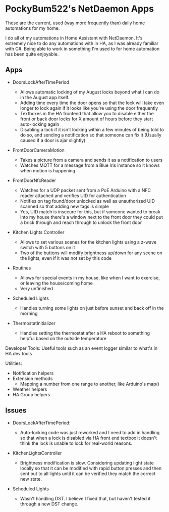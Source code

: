 # PockyBum522's NetDaemon Apps
These are the current, used (way more frequently than) daily home automations for my home. 

I do all of my automations in Home Assistant with NetDaemon. It's extremely nice to do any automations with in HA, as I was already familiar with C#. Being able to work in something I'm used to for home automation has been quite enjoyable.

## Apps

* DoorsLockAfterTimePeriod 
  * Allows automatic locking of my August locks beyond what I can do in the August app itself. 
  * Adding time every time the door opens so that the lock will take even longer to lock again if it looks like you're using the door frequently
  * Textboxes in the HA frontend that allow you to disable either the front or back door locks for X amount of hours before they start auto-locking again
  * Disabling a lock if it isn't locking within a few minutes of being told to do so, and sending a notification so that someone can fix it (Usually caused if a door is ajar slightly)


* FrontDoorCameraMotion
  * Takes a picture from a camera and sends it as a notification to users
  * Watches MQTT for a message from a Blue Iris instance so it knows when motion is happening


* FrontDoorNfcReader
  * Watches for a UDP packet sent from a PoE Arduino with a NFC reader attached and verifies UID for authentication
  * Notifies on tag found/door unlocked as well as unauthorized UID scanned so that adding new tags is simple
  * Yes, UID match is insecure for this, but if someone wanted to break into my house there's a window next to the front door they could put a brick through and reach through to unlock the front door


* Kitchen Lights Controller
  * Allows to set various scenes for the kitchen lights using a z-wave switch with 5 buttons on it
  * Two of the buttons will modify brightness up/down for any scene on the lights, even if it was not set by this code


* Routines
  * Allows for special events in my house, like when I want to exercise, or leaving the house/coming home
  * Very unfinished

* Scheduled Lights
  * Handles turning some lights on just before sunset and back off in the morning
    

* ThermostatInitializer
  * Handles setting the thermostat after a HA reboot to something helpful based on the outside temperature


Developer Tools: Useful tools such as an event logger similar to what's in HA dev tools


Utilities:
  * Notification helpers
  * Extension methods
    * Mapping a number from one range to another, like Arduino's map()
  * Weather helpers
  * HA Group helpers


## Issues

  * DoorsLockAfterTimePeriod:
    * Auto-locking code was just reworked and I need to add in handling so that when a lock is disabled via HA front end textbox it doesn't think the lock is unable to lock for real-world reasons.


  * KitchenLightsController
    * Brightness modification is slow. Considering updating light state locally so that it can be modified with rapid button presses and then sent out to all lights until it can be verified they match the correct new state.


  * Scheduled Lights
    * Wasn't handling DST. I believe I fixed that, but haven't tested it through a new DST change.

